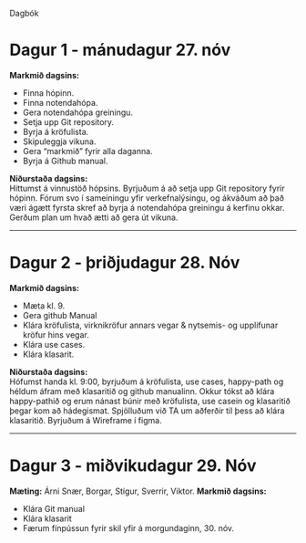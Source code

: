 Dagbók

# Dagur 1 - mánudagur 27. nóv
**Markmið dagsins:**
* Finna hópinn. 
* Finna notendahópa.
* Gera notendahópa greiningu.
* Setja upp Git repository.
* Byrja á kröfulista.
* Skipuleggja vikuna.
* Gera “markmið” fyrir alla daganna.
* Byrja á Github manual.

**Niðurstaða dagsins:**\
Hittumst á vinnustöð hópsins. Byrjuðum á að setja upp Git repository fyrir hópinn. 
Fórum svo í sameiningu yfir verkefnalýsingu, 
og ákváðum að það væri ágætt fyrsta skref að byrja á notendahópa greiningu á kerfinu okkar. 
Gerðum plan um hvað ætti að gera út vikuna.

-----
# Dagur 2 - þriðjudagur 28. Nóv
**Markmið dagsins:**

* Mæta kl. 9.
* Gera github Manual
* Klára kröfulista, virknikröfur annars vegar & nytsemis- og upplifunar kröfur hins vegar.
* Klára use cases.
* Klára klasarit.

**Niðurstaða dagsins:**\
Hófumst handa kl. 9:00, byrjuðum á kröfulista, use cases, happy-path og héldum áfram með klasaritið og github manualinn. Okkur tókst að klára happy-pathið og erum nánast búnir með kröfulista, use casein og klasaritið þegar kom að hádegismat. Spjölluðum við TA um aðferðir til þess að klára klasaritið. Byrjuðum á Wireframe í figma.

-----
# Dagur 3 - miðvikudagur 29. Nóv
**Mæting:** Árni Snær, Borgar, Stígur, Sverrir, Viktor.
**Markmið dagsins:**

* Klára Git manual
* Klára klasarit
* Færum fínpússun fyrir skil yfir á morgundaginn, 30. nóv.